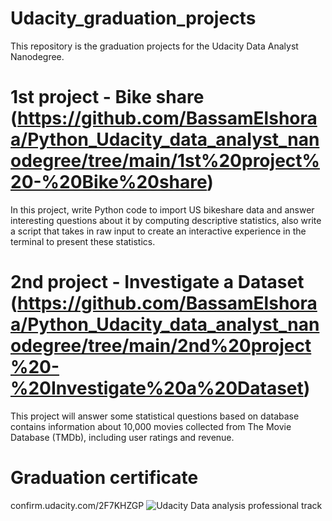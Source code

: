 # Udacity_graduation_projects
This repository is the graduation projects for the Udacity Data Analyst Nanodegree.

# 1st project - Bike share (https://github.com/BassamElshoraa/Python_Udacity_data_analyst_nanodegree/tree/main/1st%20project%20-%20Bike%20share)
In this project, write Python code to import US bikeshare data and answer interesting questions about it by computing descriptive statistics,  also write a script that takes in raw input to create an interactive experience in the terminal to present these statistics.

# 2nd project - Investigate a Dataset (https://github.com/BassamElshoraa/Python_Udacity_data_analyst_nanodegree/tree/main/2nd%20project%20-%20Investigate%20a%20Dataset)
This project will answer some statistical questions based on database contains information about 10,000 movies collected from The Movie Database (TMDb), including user ratings and revenue.


# Graduation certificate
confirm.udacity.com/2F7KHZGP
![Udacity Data analysis professional track](https://user-images.githubusercontent.com/92518734/139503758-2f02e894-c9d4-4882-b405-307d09de07e2.jpg)
